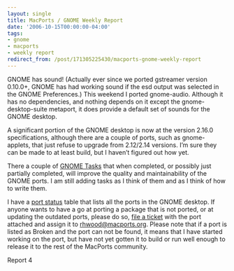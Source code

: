 ```yaml
---
layout: single
title: MacPorts / GNOME Weekly Report
date: '2006-10-15T00:00:00-04:00'
tags:
- gnome
- macports
- weekly report
redirect_from: /post/171305225430/macports-gnome-weekly-report
---
```

GNOME has sound! (Actually ever since we ported gstreamer version 0.10.0+, GNOME has had working sound if the esd output was selected in the GNOME Preferences.) This weekend I ported gnome-audio. Although it has no dependencies, and nothing depends on it except the gnome-desktop-suite metaport, it does provide a default set of sounds for the GNOME desktop.

A significant portion of the GNOME desktop is now at the version 2.16.0 specifications, although there are a couple of ports, such as gnome-applets, that just refuse to upgrade from 2.12/2.14 versions. I&rsquo;m sure they can be made to at least build, but I haven&rsquo;t figured out how yet.

There a couple of [GNOME Tasks](http://svn.macosforge.org/projects/macports/query?status=new&amp;status=assigned&amp;status=reopened&amp;verbose=1&amp;keywords=%7EGNOME&amp;type=task&amp;order=priority) that when completed, or possibly just partially completed, will improve the quality and maintainability of the GNOME ports. I am still adding tasks as I think of them and as I think of how to write them.

I have a [port status](http://homepage.mac.com/rhwood/macports/gnome.html) table that lists all the ports in the GNOME desktop. If anyone wants to have a go at porting a package that is not ported, or at updating the outdated ports, please do so, [file a ticket](https://svn.macosforge.org/projects/macports/newticket) with the port attached and assign it to rhwood@macports.org. Please note that if a port is listed as Broken and the port can not be found, it means that I have started working on the port, but have not yet gotten it to build or run well enough to release it to the rest of the MacPorts community.

Report 4
